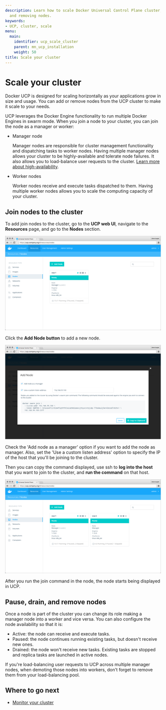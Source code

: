 ```yaml
---
description: Learn how to scale Docker Universal Control Plane cluster, by adding
  and removing nodes.
keywords:
- UCP, cluster, scale
menu:
  main:
    identifier: ucp_scale_cluster
    parent: mn_ucp_installation
    weight: 50
title: Scale your cluster
---
```


# Scale your cluster

Docker UCP is designed for scaling horizontally as your applications grow in
size and usage. You can add or remove nodes from the UCP cluster to make it
scale to your needs.

UCP leverages the Docker Engine functionality to run multiple Docker Engines
in swarm mode. When you join a node to your cluster, you can join the node as a
manager or worker:

* Manager node

    Manager nodes are responsible for cluster management functionality and
    dispatching tasks to worker nodes.
    Having multiple manager nodes allows your cluster to be highly-available
    and tolerate node failures. It also allows you to load-balance user requests
    to the cluster.
    [Learn more about high-availability](../high-availability/set-up-high-availability.md).

* Worker nodes

    Worker nodes receive and execute tasks dispatched to them. Having multiple
    worker nodes allows you to scale the computing capacity of your cluster.


## Join nodes to the cluster

To add join nodes to the cluster, go to the **UCP web UI**, navigate to
the **Resources** page, and go to the **Nodes** section.

![](../images/scale-your-cluster-1.png)

Click the **Add Node button** to add a new node.

![](../images/scale-your-cluster-2.png)

Check the 'Add node as a manager' option if you want to add the node as manager.
Also, set the 'Use a custom listen address' option to specify the IP of the
host that you'll be joining to the cluster.

Then you can copy the command displayed, use ssh to **log into the host** that
you want to join to the cluster, and **run the command** on that host.

![](../images/scale-your-cluster-3.png)

After you run the join command in the node, the node starts being displayed
in UCP.

## Pause, drain, and remove nodes

Once a node is part of the cluster you can change its role making a manager
node into a worker and vice versa. You can also configure the node availability
so that it is:

* Active: the node can receive and execute tasks.
* Paused: the node continues running existing tasks, but doesn't receive new ones.
* Drained: the node won't receive new tasks. Existing tasks are stopped and
replica tasks are launched in active nodes.

If you're load-balancing user requests to UCP across multiple manager nodes,
when demoting those nodes into workers, don't forget to remove them from your
load-balancing pool.

## Where to go next

* [Monitor your cluster](../monitor/monitor-ucp.md)
